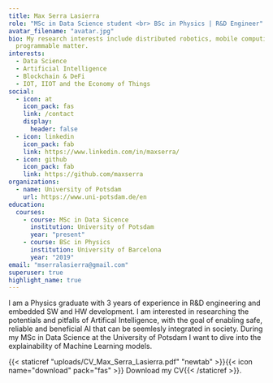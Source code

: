 ```yaml
---
title: Max Serra Lasierra
role: "MSc in Data Science student <br> BSc in Physics | R&D Engineer"
avatar_filename: "avatar.jpg"
bio: My research interests include distributed robotics, mobile computing and
  programmable matter.
interests:
  - Data Science
  - Artificial Intelligence
  - Blockchain & DeFi
  - IOT, IIOT and the Economy of Things
social:
  - icon: at
    icon_pack: fas
    link: /contact
    display:
      header: false
  - icon: linkedin
    icon_pack: fab
    link: https://www.linkedin.com/in/maxserra/
  - icon: github
    icon_pack: fab
    link: https://github.com/maxserra
organizations:
  - name: University of Potsdam
    url: https://www.uni-potsdam.de/en
education:
  courses:
    - course: MSc in Data Sicence
      institution: University of Potsdam
      year: "present"
    - course: BSc in Physics
      institution: University of Barcelona
      year: "2019"
email: "mserralasierra@gmail.com"
superuser: true
highlight_name: true
---
```


I am a Physics graduate with 3 years of experience in R&D engineering and embedded SW and HW development. I am interested in researching the potentials and pitfalls of Artifical Intelligence, with the goal of enabling safe, reliable and beneficial AI that can be seemlesly integrated in society. During my MSc in Data Science at the University of Potsdam I want to dive into the explainability of Machine Learning models.

{{< staticref "uploads/CV_Max_Serra_Lasierra.pdf" "newtab" >}}{{< icon name="download" pack="fas" >}} Download my CV{{< /staticref >}}.
